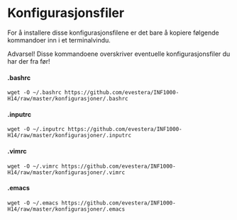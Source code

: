 # Konfigurasjonsfiler

For å installere disse konfigurasjonsfilene er det bare å kopiere følgende kommandoer inn i et terminalvindu.

Advarsel! Disse kommandoene overskriver eventuelle konfigurasjonsfiler du har der fra før!

#### .bashrc
    wget -O ~/.bashrc https://github.com/evestera/INF1000-H14/raw/master/konfigurasjoner/.bashrc

#### .inputrc
    wget -O ~/.inputrc https://github.com/evestera/INF1000-H14/raw/master/konfigurasjoner/.inputrc

#### .vimrc
    wget -O ~/.vimrc https://github.com/evestera/INF1000-H14/raw/master/konfigurasjoner/.vimrc

#### .emacs
    wget -O ~/.emacs https://github.com/evestera/INF1000-H14/raw/master/konfigurasjoner/.emacs

